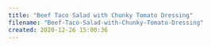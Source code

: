 ```yaml
---
title: "Beef Taco Salad with Chunky Tomato Dressing"
filename: "Beef-Taco-Salad-with-Chunky-Tomato-Dressing"
created: 2020-12-26 15:00:36
---
```

